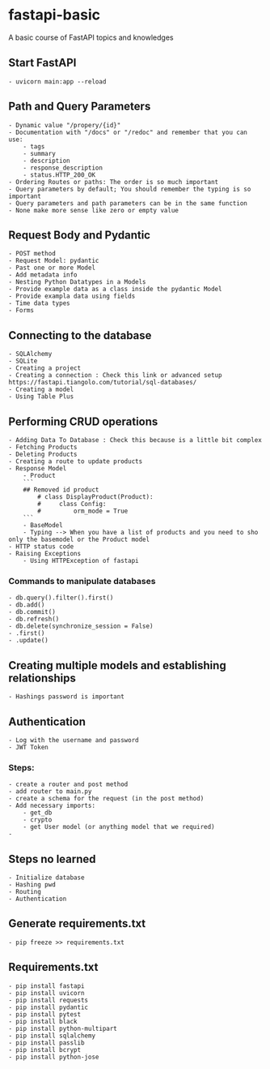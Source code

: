 # fastapi-basic
A basic course of FastAPI topics and knowledges

## Start FastAPI
    - uvicorn main:app --reload

## Path and Query Parameters
    - Dynamic value "/propery/{id}"
    - Documentation with "/docs" or "/redoc" and remember that you can use: 
        - tags
        - summary
        - description
        - response_description
        - status.HTTP_200_OK
    - Ordering Routes or paths: The order is so much important
    - Query parameters by default; You should remember the typing is so important
    - Query parameters and path parameters can be in the same function
    - None make more sense like zero or empty value

## Request Body and Pydantic
    - POST method
    - Request Model: pydantic
    - Past one or more Model
    - Add metadata info
    - Nesting Python Datatypes in a Models
    - Provide example data as a class inside the pydantic Model
    - Provide exampla data using fields
    - Time data types
    - Forms 

## Connecting to the database
    - SQLAlchemy
    - SQLite
    - Creating a project 
    - Creating a connection : Check this link or advanced setup https://fastapi.tiangolo.com/tutorial/sql-databases/
    - Creating a model
    - Using Table Plus

## Performing CRUD operations
    - Adding Data To Database : Check this because is a little bit complex
    - Fetching Products
    - Deleting Products
    - Creating a route to update products
    - Response Model
        - Product 
        ```
        ## Removed id product
            # class DisplayProduct(Product):
            #     class Config:
            #         orm_mode = True
        ```
        - BaseModel
        - Typing --> When you have a list of products and you need to sho only the basemodel or the Product model
    - HTTP status code
    - Raising Exceptions
        - Using HTTPException of fastapi

### Commands to manipulate databases
    - db.query().filter().first()
    - db.add()
    - db.commit()
    - db.refresh()
    - db.delete(synchronize_session = False)
    - .first()
    - .update()

## Creating multiple models and establishing relationships
    - Hashings password is important

## Authentication
    - Log with the username and password
    - JWT Token

### Steps: 
    - create a router and post method
    - add router to main.py
    - create a schema for the request (in the post method)
    - Add necessary imports:
        - get_db
        - crypto
        - get User model (or anything model that we required)
    - 


## Steps no learned
    - Initialize database
    - Hashing pwd
    - Routing
    - Authentication

## Generate requirements.txt
    - pip freeze >> requirements.txt

## Requirements.txt
    - pip install fastapi
    - pip install uvicorn
    - pip install requests
    - pip install pydantic
    - pip install pytest
    - pip install black
    - pip install python-multipart
    - pip install sqlalchemy
    - pip install passlib
    - pip install bcrypt
    - pip install python-jose 